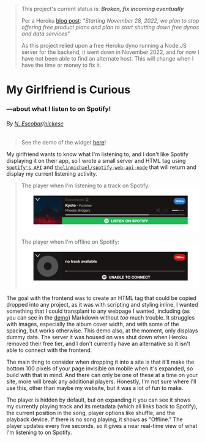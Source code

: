 > This project's current status is:  ***Broken, fix incoming eventually***
> 
> Per a Heroku [blog post](https://blog.heroku.com/next-chapter): *"Starting November 28, 2022, we plan to stop offering free product plans and plan to start shutting down free dynos and data services"*
> 
> As this project relied upon a free Heroku dyno running a Node.JS server for the backend, it went down in November 2022, and for now I have not been able to find an alternate host. This will change when I have the time or money to fix it.

# My Girlfriend is Curious
### —about what I listen to on Spotify!

###### By [N. Escobar](https://nickesc.github.io)/[nickesc](https://nickesc.com)

> See the demo of the widget [here](https://nickesc.github.io/My-Girlfriend-is-Curious/)!

My girlfriend wants to know what I'm listening to, and I don't like Spotify displaying it on their app, so I wrote a small server and HTML tag using [`Spotify's API`](https://developer.spotify.com/documentation/web-api/) and [`thelinmichael/spotify-web-api-node`](https://github.com/thelinmichael/spotify-web-api-node) that will return and display my current listening activity.

> The player when I'm listening to a track on Spotify:
> ![spotifyPlayer](img/demoTrackImg.png)
>
> The player when I'm offline on Spotify:
> ![offlinePlayer](img/demoOfflineImg.png)

The goal with the frontend was to create an HTML tag that could be copied dropped into any project, as it was with scripting and styling inline. I wanted something that I could transplant to any webpage I wanted, including (as you can see in the [demo](https://nickesc.github.io/My-Girlfriend-is-Curious/)) Markdown without *too* much trouble. It struggles with images, especially the album cover width, and with some of the spacing, but works otherwise. This demo also, at the moment, only displays dummy data. The server it was housed on was shut down when Heroku removed their free tier, and I don't currently have an alternative so it isn't able to connect with the frontend.

The main thing to consider when dropping it into a site is that it'll make the bottom 100 pixels of your page invisible on mobile when it's expanded, so build with that in mind. And there can only be one of these at a time on your site, more will break any additional players. Honestly, I'm not sure where I'll use this, other than maybe my website, but it was a lot of fun to make.

The player is hidden by default, but on expanding it you can see it shows my currently playing track and its metadata (which all links back to Spotify), the current position in the song, player options like shuffle, and the playback device. If there is no song playing, it shows as "Offline." The player updates every five seconds, so it gives a near real-time view of what I'm listening to on Spotify.
